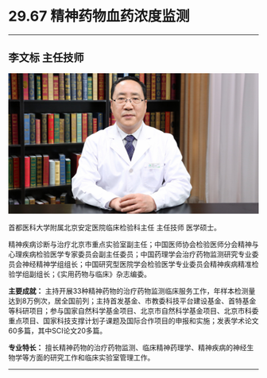 # 29.67 精神药物血药浓度监测

---

## 李文标 主任技师

![1685946460096](image/c29_067/1685946460096.png)

首都医科大学附属北京安定医院临床检验科主任 主任技师 医学硕士。

精神疾病诊断与治疗北京市重点实验室副主任；中国医师协会检验医师分会精神与心理疾病检验医学专家委员会副主任委员；中国药理学会治疗药物监测研究专业委员会神经精神学组组长；中国研究型医院学会检验医学专业委员会精神疾病精准检验学组副组长；《实用药物与临床》杂志编委。

**主要成就：** 主持开展33种精神药物的治疗药物监测临床服务工作，年样本检测量达到8万例次，居全国前列；主持首发基金、市教委科技平台建设基金、首特基金等科研项目；参与国家自然科学基金项目、北京市自然科学基金项目、北京市科委重点项目、国家科技支撑计划子课题及国际合作项目的申报和实施；发表学术论文60多篇，其中SCI论文20多篇。

**专业特长：** 擅长精神药物的治疗药物监测、临床精神药理学、精神疾病的神经生物学等方面的研究工作和临床实验室管理工作。

---
